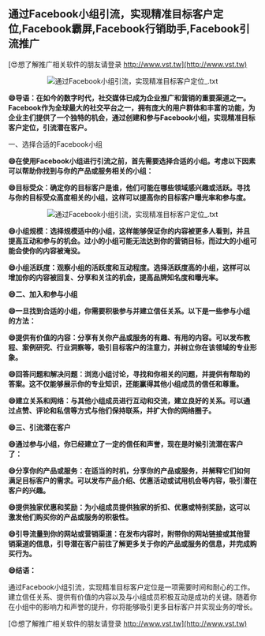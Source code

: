 ## **通过Facebook小组引流，实现精准目标客户定位,Facebook霸屏,Facebook行销助手,Facebook引流推广**

[😍想了解推广相关软件的朋友请登录 http://www.vst.tw](http://www.vst.tw)

 <center><img src="https://vst.tw/MP4/tuiguang/png/4.png" alt="通过Facebook小组引流，实现精准目标客户定位_.txt"></center>

**😄导语：在如今的数字时代，社交媒体已成为企业推广和营销的重要渠道之一。Facebook作为全球最大的社交平台之一，拥有庞大的用户群体和丰富的功能，为企业主们提供了一个独特的机会，通过创建和参与Facebook小组，实现精准目标客户定位，引流潜在客户。**

一、选择合适的Facebook小组

**😄在使用Facebook小组进行引流之前，首先需要选择合适的小组。考虑以下因素可以帮助你找到与你的产品或服务相关的小组：**

**😄目标受众：确定你的目标客户是谁，他们可能在哪些领域感兴趣或活跃。寻找与你的目标受众高度相关的小组，这样可以提高你的目标客户曝光率和参与度。**

 <center><img src="https://vst.tw/MP4/tuiguang/png/3.png" alt="通过Facebook小组引流，实现精准目标客户定位_.txt"></center>

**😄小组规模：选择规模适中的小组，这样能够保证你的内容被更多人看到，并且提高互动和参与的机会。过小的小组可能无法达到你的营销目标，而过大的小组可能会使你的内容被淹没。**

**😄小组活跃度：观察小组的活跃度和互动程度。选择活跃度高的小组，这样可以增加你的内容被回复、分享和关注的机会，提高品牌知名度和曝光率。**

**😄二、加入和参与小组**

**😄一旦找到合适的小组，你需要积极参与并建立信任关系。以下是一些参与小组的方法：**

**😄提供有价值的内容：分享有关你产品或服务的有趣、有用的内容。可以发布教程、案例研究、行业洞察等，吸引目标客户的注意力，并树立你在该领域的专业形象。**

**😄回答问题和解决问题：浏览小组讨论，寻找和你相关的问题，并提供有帮助的答案。这不仅能够展示你的专业知识，还能赢得其他小组成员的信任和尊重。**

**😄建立关系和网络：与其他小组成员进行互动和交流，建立良好的关系。可以通过点赞、评论和私信等方式与他们保持联系，并扩大你的网络圈子。**

**😄三、引流潜在客户**

**😄通过参与小组，你已经建立了一定的信任和声誉，现在是时候引流潜在客户了：**

**😄分享你的产品或服务：在适当的时机，分享你的产品或服务，并解释它们如何满足目标客户的需求。可以发布产品介绍、优惠活动或试用机会等内容，吸引潜在客户的兴趣。**

**😄提供独家优惠和奖励：为小组成员提供独家的折扣、优惠或特别奖励，这可以激发他们购买你的产品或服务的积极性。**

**😄引导流量到你的网站或营销渠道：在发布内容时，附带你的网站链接或其他营销渠道的信息，引导潜在客户前往了解更多关于你的产品或服务的信息，并完成购买行为。**

**😄结语：**

通过Facebook小组引流，实现精准目标客户定位是一项需要时间和耐心的工作。建立信任关系、提供有价值的内容以及与小组成员积极互动是成功的关键。随着你在小组中的影响力和声誉的提升，你将能够吸引更多目标客户并实现业务的增长。

[😍想了解推广相关软件的朋友请登录 http://www.vst.tw](http://www.vst.tw)



